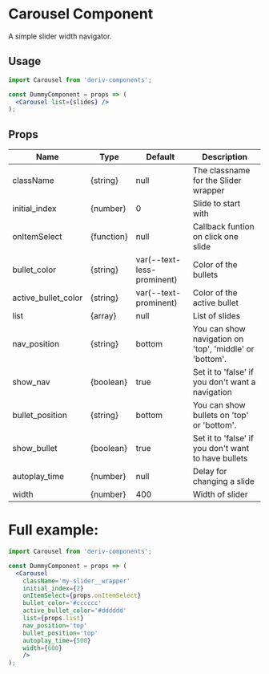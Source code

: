 # Carousel Component

A simple slider width navigator.


## Usage

```jsx
import Carousel from 'deriv-components';

const DummyComponent = props => (
  <Carousel list={slides} />
);
```

## Props

| Name                   | Type        | Default                     | Description                                              |
| ---------------------- | ----------- | --------------------------- | -------------------------------------------------------- |
| className              | {string}    | null                        | The classname for the Slider wrapper                     |
| initial\_index         | {number}    | 0                           | Slide to start with                                      |
| onItemSelect           | {function}  | null                        | Callback funtion on click one slide                      |
| bullet\_color          | {string}    | var(--text-less-prominent)  | Color of the bullets                                     |
| active\_bullet\_color  | {string}    | var(--text-prominent)       | Color of the active bullet                               |
| list                   | {array}     | null                        | List of slides                                           |
| nav\_position          | {string}    | bottom                      | You can show navigation on 'top', 'middle' or 'bottom'.  |
| show\_nav              | {boolean}   | true                        | Set it to 'false' if you don't want a navigation         |
| bullet\_position       | {string}    | bottom                      | You can show bullets on 'top' or 'bottom'.               |
| show\_bullet           | {boolean}   | true                        | Set it to 'false' if you don't want to have bullets      |
| autoplay\_time         | {number}    | null                        | Delay for changing a slide                               |
| width                  | {number}    | 400                         | Width of slider                                          |


# Full example:

```jsx
import Carousel from 'deriv-components';

const DummyComponent = props => (
  <Carousel 
    className='my-slider__wrapper'
    initial_index={2}
    onItemSelect={props.onItemSelect}
    bullet_color='#cccccc'
    active_bullet_color='#dddddd'
    list={props.list}
    nav_position='top'
    bullet_position='top'
    autoplay_time={500}
    width={600}
    />
);
```
